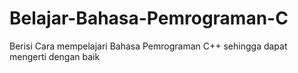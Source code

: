 # Belajar-Bahasa-Pemrograman-C
Berisi Cara mempelajari Bahasa Pemrograman C++ sehingga dapat mengerti dengan baik
